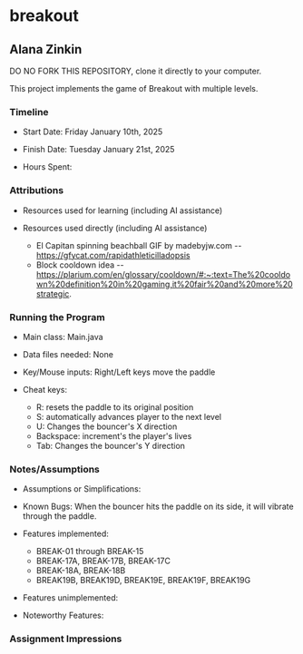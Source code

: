 # breakout
## Alana Zinkin


DO NO FORK THIS REPOSITORY, clone it directly to your computer.


This project implements the game of Breakout with multiple levels.

### Timeline

 * Start Date: Friday January 10th, 2025

 * Finish Date: Tuesday January 21st, 2025

 * Hours Spent: 



### Attributions

 * Resources used for learning (including AI assistance)
 
 * Resources used directly (including AI assistance)
   * El Capitan spinning beachball GIF by madebyjw.com -- https://gfycat.com/rapidathleticilladopsis
   * Block cooldown idea -- https://plarium.com/en/glossary/cooldown/#:~:text=The%20cooldown%20definition%20in%20gaming,it%20fair%20and%20more%20strategic.


### Running the Program

 * Main class: Main.java

 * Data files needed: None

 * Key/Mouse inputs: Right/Left keys move the paddle

 * Cheat keys:
   * R: resets the paddle to its original position
   * S: automatically advances player to the next level
   * U: Changes the bouncer's X direction
   * Backspace: increment's the player's lives
   * Tab: Changes the bouncer's Y direction

   
### Notes/Assumptions

 * Assumptions or Simplifications:

 * Known Bugs: When the bouncer hits the paddle on its side, it will vibrate through the paddle.

 * Features implemented:
   * BREAK-01 through BREAK-15
   * BREAK-17A, BREAK-17B, BREAK-17C
   * BREAK-18A, BREAK-18B
   * BREAK19B, BREAK19D, BREAK19E, BREAK19F, BREAK19G

 * Features unimplemented:

 * Noteworthy Features:



### Assignment Impressions


